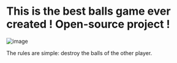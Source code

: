 # This is the best balls game ever created ! Open-source project !
![image](https://github.com/user-attachments/assets/c9b5ef8c-aeaf-4232-a385-c2ef44451701)

The rules are simple: destroy the balls of the other player.
